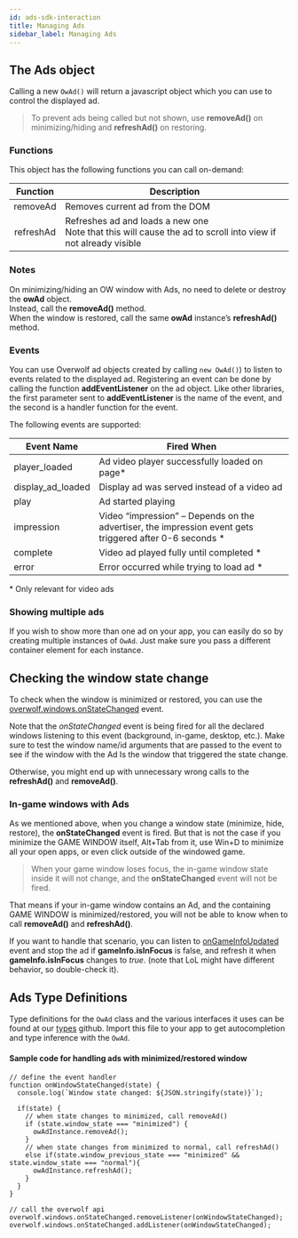 ```yaml
---
id: ads-sdk-interaction
title: Managing Ads
sidebar_label: Managing Ads
---
```


## The Ads object

Calling a new `OwAd()` will return a javascript object which you can use to control the displayed ad.

> To prevent ads being called but not shown, use **removeAd()** on minimizing/hiding and **refreshAd()** on restoring.

### Functions

This object has the following functions you can call on-demand:

| Function        | Description                                                                                                            |
| :-------------: |------------------------------------------------------------------------------------------------------------------------|
| removeAd        | Removes current ad from the DOM                                                                                        |
| refreshAd       | Refreshes ad and loads a new one <br> Note that this will cause the ad to scroll into view if not already visible      |

### Notes

On minimizing/hiding an OW window with Ads, no need to delete or destroy the **owAd** object.  
Instead, call the **removeAd()** method.  
When the window is restored, call the same **owAd** instance’s **refreshAd()** method.

### Events

You can use Overwolf ad objects created by calling `new OwAd()`) to listen to events related to the displayed ad. Registering an event can be done by calling the function **addEventListener** on the ad object. Like other libraries, the first parameter sent to **addEventListener** is the name of the event, and the second is a handler function for the event.

The following events are supported:

| **Event Name**      | **Fired When**           
| -------------       | -------------
| player_loaded	      | Ad video player successfully loaded on page*
| display_ad_loaded   | Display ad was served instead of a video ad    
| play                | Ad started playing
|impression	          | Video “impression” – Depends on the advertiser, the impression event gets triggered after 0-6 seconds *
|complete             | Video ad played fully until completed *
|error                | Error occurred while trying to load ad *

\* Only relevant for video ads

### Showing multiple ads 
If you wish to show more than one ad on your app, you can easily do so by creating multiple instances of `OwAd`. Just make sure you pass a different container element for each instance.


## Checking the window state change

To check when the window is minimized or restored, you can use the [overwolf.windows.onStateChanged](../api/overwolf-windows#onstatechanged) event.

Note that the *onStateChanged* event is being fired for all the declared windows listening to this event (background, in-game, desktop, etc.). Make sure to test the window name/id arguments that are passed to the event to see if the window with the Ad Is the window that triggered the state change. 

Otherwise, you might end up with unnecessary wrong calls to the **refreshAd()** and **removeAd()**.

### In-game windows with Ads

As we mentioned above, when you change a window state (minimize, hide, restore), the **onStateChanged** event is fired. But that is not the case if you minimize the GAME WINDOW itself, Alt+Tab from it, use Win+D to minimize all your open apps, or even click outside of the windowed game.

> When your game window loses focus, the in-game window state inside it will not change, and the **onStateChanged** event will not be fired.

That means if your in-game window contains an Ad, and the containing GAME WINDOW is minimized/restored, you will not be able to know when to call **removeAd()** and **refreshAd()**. 

If you want to handle that scenario, you can listen to [onGameInfoUpdated](../api/overwolf-games#ongameinfoupdated) event and stop the ad if **gameInfo.isInFocus** is false, and refresh it when **gameInfo.isInFocus** changes to *true*.  (note that LoL might have different behavior, so double-check it).

## Ads Type Definitions

Type definitions for the `OwAd` class and the various interfaces it uses can be found at our [types](https://github.com/overwolf/types/blob/master/owads.d.ts) github.
Import this file to your app to get autocompletion and type inference with the `OwAd`.


#### Sample code for handling ads with minimized/restored window

```
// define the event handler
function onWindowStateChanged(state) {
  console.log(`Window state changed: ${JSON.stringify(state)}`);

  if(state) {
    // when state changes to minimized, call removeAd()
    if (state.window_state === "minimized") {
      owAdInstance.removeAd();
    }
    // when state changes from minimized to normal, call refreshAd()
    else if(state.window_previous_state === "minimized" && state.window_state === "normal"){
      owAdInstance.refreshAd();
    }
  }
}

// call the overwolf api
overwolf.windows.onStateChanged.removeListener(onWindowStateChanged);
overwolf.windows.onStateChanged.addListener(onWindowStateChanged);
```
